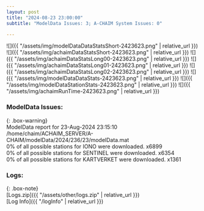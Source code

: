 ```yaml
---
layout: post
title: "2024-08-23 23:00:00"
subtitle: "ModelData Issues: 3; A-CHAIM System Issues: 0"

---
```


![]({{ "/assets/img/modelDataDataStatsShort-2423623.png" | relative_url }})
![]({{ "/assets/img/achaimDataStatsShort-2423623.png" | relative_url }})
![]({{ "/assets/img/achaimDataStatsLong00-2423623.png" | relative_url }})
![]({{ "/assets/img/achaimDataStatsLong01-2423623.png" | relative_url }})
![]({{ "/assets/img/achaimDataStatsLong02-2423623.png" | relative_url }})
![]({{ "/assets/img/modelDataDataStats-2423623.png" | relative_url }})
![]({{ "/assets/img/modelDataStationStats-2423623.png" | relative_url }})
![]({{ "/assets/img/achaimRunTime-2423623.png" | relative_url }})


### ModelData Issues:  
  
{: .box-warning}  
 ModelData report for 23-Aug-2024 23:15:10   
 /home/chaim/ACHAIM_SERVER/A-CHAIM/modelData/2024/236/23/modelData.mat   
 0% of all possible stations for IONO were downloaded. x6899   
 0% of all possible stations for SENTINEL were downloaded. x6354   
 0% of all possible stations for KARTVERKET were downloaded. x1361   
  


### Logs:  
  
{: .box-note}  
[Logs.zip]({{ "/assets/other/logs.zip" | relative_url }})  
[Log Info]({{ "/logInfo" | relative_url }})  
